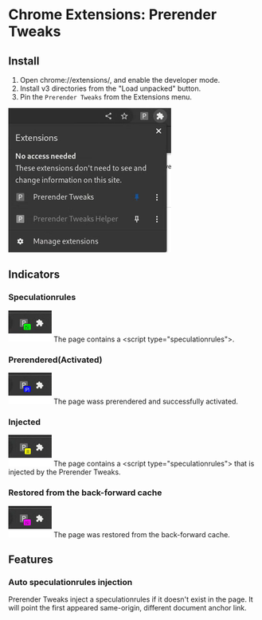 # Chrome Extensions: Prerender Tweaks

## Install
1. Open chrome://extensions/, and enable the developer mode.
2. Install v3 directories from the "Load unpacked" button.
3. Pin the `Prerender Tweaks` from the Extensions menu.

![Pin](img/pin.png)

## Indicators
### Speculationrules
![Speculationrules](img/S.png)
The page contains a &lt;script type="speculationrules"&gt;.

### Prerendered(Activated)
![Prerendered](img/P.png)
The page wass prerendered and successfully activated.

### Injected
![Injected](img/I.png)
The page contains a &lt;script type="speculationrules"&gt; that is injected
by the Prerender Tweaks.

### Restored from the back-forward cache
![Restoed](img/$.png)
The page was restored from the back-forward cache.

## Features
### Auto speculationrules injection
Prerender Tweaks inject a speculationrules if it doesn't exist in the page.
It will point the first appeared same-origin, different document anchor link.
